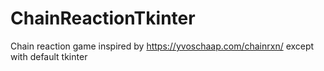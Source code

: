 # ChainReactionTkinter

Chain reaction game inspired by https://yvoschaap.com/chainrxn/ except with default tkinter 
